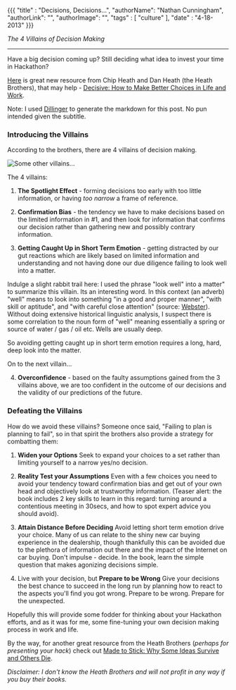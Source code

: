 {{{
  "title" : "Decisions, Decisions...",
  "authorName": "Nathan Cunningham",
  "authorLink": "",
  "authorImage": "",
  "tags" : [ "culture" ],
  "date" : "4-18-2013"
}}}

*The 4 Villains of Decision Making*

----------

Have a big decision coming up?
Still deciding what idea to invest your time in Hackathon?  
 
[Here] is great new resource from Chip Heath and Dan Heath (the Heath Brothers), that may help - [Decisive: How to Make Better Choices in Life and Work]. 

Note: I used [Dillinger] to generate the markdown for this post. No pun intended given the subtitle.

### Introducing the Villains

According to the brothers, there are 4 villains of decision making.

![Some other villains...](http://static.comicvine.com/uploads/original/6/65968/2666246-Marvel-Villains-by-Dr-Warez-marvel-comics-30563363-2560-1485.jpg)

The 4 villains: 
 
1. **The Spotlight Effect** - forming decisions too early with too little information, or having *too narrow* a frame of reference.   
 
2. **Confirmation Bias** - the tendency we have to make decisions based on the limited information in #1, and then look for information that confirms our decision rather than gathering new and possibly contrary information. 
 
3. **Getting Caught Up in Short Term Emotion** - getting distracted by our gut reactions which are likely based on limited information and understanding and not having done our due diligence failing to look well into a matter.

 Indulge a slight rabbit trail here: I used the phrase "look well" into a matter" to summarize this villain. Its an interesting word. In this context (an adverb) "well" means to look into something "in a good and proper manner", "with skill or aptitude",  and "with careful close attention" (source: [Webster]). Without doing extensive historical linguistic analysis, I suspect there is some correlation to the noun form of "well" meaning essentially a spring or source of water / gas / oil etc. Wells are usually deep. 
 
 So avoiding getting caught up in short term emotion requires a long, hard, deep look into the matter.
 
 On to the next villain... 
 
4. **Overconfidence** - based on the faulty assumptions gained from the 3 villains above, we are too confident in the outcome of our decisions and the validity of our predictions of the future.
 
### Defeating the Villains

How do we avoid these villains? Someone once said, "Failing to plan is planning to fail", so in that spirit the brothers also provide a strategy for combatting them: 
 
1. **Widen your Options** 
Seek to expand your choices to a set rather than limiting yourself to a narrow yes/no decision. 
 
2. **Reality Test your Assumptions** 
Even with a few choices you need to avoid your tendency toward confirmation bias and get out of your own head and objectively look at trustworthy information.  (Teaser alert: the book includes 2 key skills to learn in this regard: turning around a contentious meeting in 30secs, and how to spot expert advice you should avoid). 
 
3. **Attain Distance Before Deciding** 
Avoid letting short term emotion drive your choice. Many of us can relate to the shiny new car buying experience in the dealership, though thankfully this can be avoided due to the plethora of information out there and the impact of the Internet on car buying. Don't impulse - decide. In the book, learn the simple question that makes agonizing decisions simple. 
 
4. Live with your decision, but **Prepare to be Wrong** 
Give your decisions the best chance to succeed in the long run by planning how to react to the aspects you'll find you got wrong. Prepare to be wrong. Prepare for the unexpected. 
 
Hopefully this will provide some fodder for thinking about your Hackathon efforts, and as it was for me, some fine-tuning your own decision making process in work and life. 
 
 
By the way, for another great resource from the Heath Brothers (*perhaps for presenting your hack*) check out [Made to Stick: Why Some Ideas Survive and Others Die]. 
 
 
*Disclaimer: I don't know the Heath Brothers and will not profit in any way if you buy their books.* 


  [here]: http://heathbrothers.com/books/decisive/
  [Decisive: How to Make Better Choices in Life and Work]: http://heathbrothers.com/books/decisive/
  [Dillinger]: http://dillinger.io/
 [Webster]: http://www.merriam-webster.com/dictionary/well
 [Made to Stick: Why Some Ideas Survive and Others Die]: http://heathbrothers.com/books/made-to-stick/
